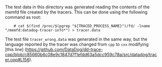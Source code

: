The test data in this directory was generated reading the contents of the memfd file
created by the tracers.
This can be done using the following command as root:

```
    # cat $(find /proc/$(pgrep "${TRACED_PROCESS_NAME}")/fd/ -lname "/memfd:datadog-tracer-info*") > tracer.data
```

The test file `tracer_wrong.data` was generated in the same way,
but the language reported by the tracer was changed from `cpp` to `cxx`
modifying [this line]
(https://github.com/DataDog/dd-trace-cpp/blob/c85660b6c08e9c1847d7f1efdd63a5dcc959c78a/src/datadog/tracer.cpp#L156).
